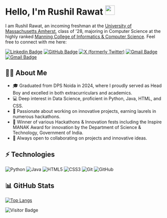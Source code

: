 # Hello, I'm Rushil Rawat <img src="https://raw.githubusercontent.com/RushilRawat/RushilRawat/master/wave.gif" width="30px">

I am Rushil Rawat, an incoming freshman at the [University of Massachusetts Amherst](https://www.umass.edu/), class of '28, majoring in Computer Science at the highly ranked [Manning College of Informatics & Computer Science](https://cics.umass.edu). Feel free to connect with me here:

[![Linkedin Badge](https://img.shields.io/badge/-rushilrawat-blue?style=flat-square&logo=Linkedin&logoColor=white&link=https://www.linkedin.com/in/rushilrawat/)](https://www.linkedin.com/in/rushilrawat/)
[![GitHub Badge](https://img.shields.io/badge/-rushilrawat-black?style=flat-square&logo=github&logoColor=white&link=https://github.com/RushR2005)](https://github.com/RushR2005)
[![X (formerly Twitter)](https://img.shields.io/badge/-rushilrawat-black?style=flat-square&logo=X&logoColor=white&link=https://x.com/rushilrawat/)](https://www.x.com/rushilrawat/)
[![Gmail Badge](https://img.shields.io/badge/-rushilrawat@umass.edu-c14438?style=flat-square&logo=Gmail&logoColor=white&link=mailto:rushilrawat@umass.edu)](mailto:rushilrawat@umass.edu)
[![Gmail Badge](https://img.shields.io/badge/-rawat.rushil.work@gmail.com-c14438?style=flat-square&logo=Gmail&logoColor=white&link=mailto:rawat.rushil.work@gmail.com)](mailto:rawat.rushil.work@gmail.com)

## 🧑‍💻 About Me

- 🎓 Graduated from DPS Noida in 2024, where I proudly served as Head Boy and excelled in both extracurriculars and academics.
- 💻 Deep interest in Data Science, proficient in Python, Java, HTML, and CSS.
- 🚀 Passionate about working on innovative projects, earning laurels in numerous hackathons.
- 🏅 Winner of various Hackathons & Innovation fests including the Inspire MANAK Award for innovation by the Department of Science & Technology, Government of India.
- 🤝 Always open to collaborating on projects and innovative ideas.

## ⚡ Technologies

![Python](https://img.shields.io/badge/-Python-black?style=flat-square&logo=Python)
![Java](https://img.shields.io/badge/-Java-E34A86?style=flat-square&logo=java)
![HTML5](https://img.shields.io/badge/-HTML5-E34F26?style=flat-square&logo=html5&logoColor=white)
![CSS3](https://img.shields.io/badge/-CSS3-1572B6?style=flat-square&logo=css3)
![Git](https://img.shields.io/badge/-Git-black?style=flat-square&logo=git)
![GitHub](https://img.shields.io/badge/-GitHub-181717?style=flat-square&logo=github)

## 📊 GitHub Stats

[![Top Langs](https://github-readme-stats.vercel.app/api/top-langs/?username=rushilrawat&layout=compact)](https://github.com/rushilrawat/github-readme-stats)

![Visitor Badge](https://komarev.com/ghpvc/?username=rushilrawat)

<!--
**RushilRawat/RushilRawat** is a ✨ _special_ ✨ repository because its `README.md` (this file) appears on your GitHub profile.

Here are some ideas to get you started:

- 🔭 I’m currently working on ...
- 🌱 I’m currently learning ...
- 👯 I’m looking to collaborate on ...
- 🤔 I’m looking for help with ...
- 💬 Ask me about ...
- 📫 How to reach me: ...
- 😄 Pronouns: ...
- ⚡ Fun fact: ...
-->
